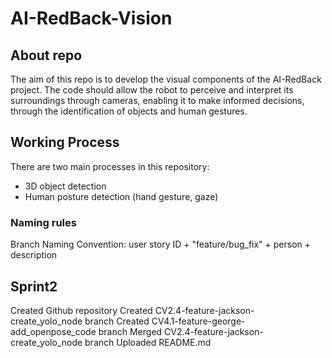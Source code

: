 # AI-RedBack-Vision
## About repo
The aim of this repo is to develop the visual components of the AI-RedBack project. The code should allow the robot to perceive and interpret its surroundings through cameras, enabling it to make informed decisions, through the identification of objects and human gestures.

## Working Process
There are two main processes in this repository:
- 3D object detection
- Human posture detection (hand gesture, gaze)

### Naming rules
Branch Naming Convention: user story ID + "feature/bug_fix" + person + description

## Sprint2
Created Github repository
Created CV2.4-feature-jackson-create_yolo_node branch
Created CV4.1-feature-george-add_openpose_code branch
Merged  CV2.4-feature-jackson-create_yolo_node branch
Uploaded README.md



